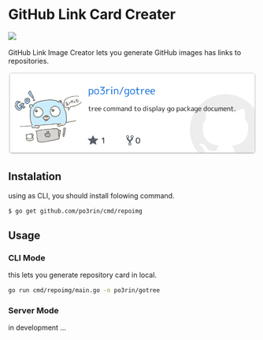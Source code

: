 # GitHub Link Card Creater

<img src="https://img.shields.io/badge/go-v1.11-blue.svg"/>

GitHub Link Image Creator lets you generate GitHub images has links to repositories.

<img src="example.png">

## Instalation

using as CLI, you should install folowing command.

```bash
$ go get github.com/po3rin/cmd/repoimg
```

## Usage

### CLI Mode

this lets you generate repository card in local.

```bash
go run cmd/repoimg/main.go -n po3rin/gotree
```

### Server Mode

in development ...